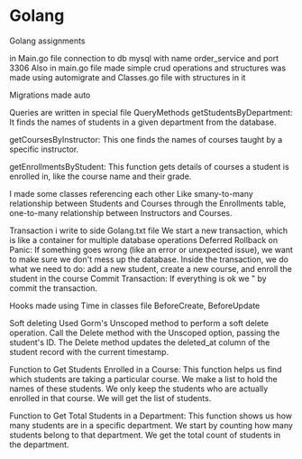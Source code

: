 # Golang
Golang assignments

in Main.go file connection to db mysql with name order_service and port 3306
Also in main.go file made simple crud operations and structures was made using automigrate and Classes.go file with structures in it 

Migrations made auto 


Queries are written in special file QueryMethods
getStudentsByDepartment: It finds the names of students in a given department from the database.

getCoursesByInstructor: This one finds the names of courses taught by a specific instructor.

getEnrollmentsByStudent: This function gets details of courses a student is enrolled in, like the course name and their grade.


I made some classes referencing each other Like smany-to-many relationship between Students and Courses through the Enrollments table, one-to-many relationship between Instructors and Courses.

Transaction i write to side Golang.txt file 
We start a new transaction, which is like a container for multiple database operations
Deferred Rollback on Panic:
If something goes wrong (like an error or unexpected issue), we want to make sure we don't mess up the database.
Inside the transaction, we do what we need to do: add a new student, create a new course, and enroll the student in the course
Commit Transaction:
If everything is ok we " by commit the transaction. 

Hooks made using Time in classes file BeforeCreate, BeforeUpdate

Soft deleting
Used Gorm's Unscoped method to perform a soft delete operation.
Call the Delete method with the Unscoped option, passing the student's ID.
The Delete method updates the deleted_at column of the student record with the current timestamp.


Function to Get Students Enrolled in a Course:
This function helps us find which students are taking a particular course.
We make a list to hold the names of these students.
We only keep the students who are actually enrolled in that course. We will get the list of students.

Function to Get Total Students in a Department:
This function shows us how many students are in a specific department.
We start by counting how many students belong to that department.
We get the total count of students in the department.
